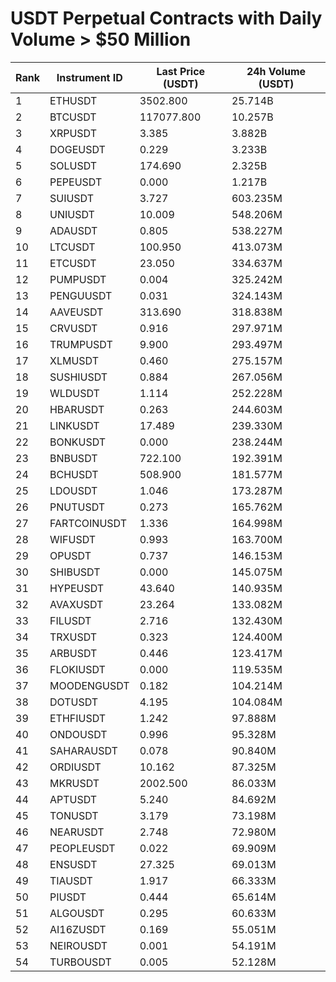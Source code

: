 # USDT Perpetual Contracts with Daily Volume > $50 Million

| Rank | Instrument ID | Last Price (USDT) | 24h Volume (USDT) |
|------|---------------|-------------------|-------------------|
| 1 | ETHUSDT | 3502.800 | 25.714B |
| 2 | BTCUSDT | 117077.800 | 10.257B |
| 3 | XRPUSDT | 3.385 | 3.882B |
| 4 | DOGEUSDT | 0.229 | 3.233B |
| 5 | SOLUSDT | 174.690 | 2.325B |
| 6 | PEPEUSDT | 0.000 | 1.217B |
| 7 | SUIUSDT | 3.727 | 603.235M |
| 8 | UNIUSDT | 10.009 | 548.206M |
| 9 | ADAUSDT | 0.805 | 538.227M |
| 10 | LTCUSDT | 100.950 | 413.073M |
| 11 | ETCUSDT | 23.050 | 334.637M |
| 12 | PUMPUSDT | 0.004 | 325.242M |
| 13 | PENGUUSDT | 0.031 | 324.143M |
| 14 | AAVEUSDT | 313.690 | 318.838M |
| 15 | CRVUSDT | 0.916 | 297.971M |
| 16 | TRUMPUSDT | 9.900 | 293.497M |
| 17 | XLMUSDT | 0.460 | 275.157M |
| 18 | SUSHIUSDT | 0.884 | 267.056M |
| 19 | WLDUSDT | 1.114 | 252.228M |
| 20 | HBARUSDT | 0.263 | 244.603M |
| 21 | LINKUSDT | 17.489 | 239.330M |
| 22 | BONKUSDT | 0.000 | 238.244M |
| 23 | BNBUSDT | 722.100 | 192.391M |
| 24 | BCHUSDT | 508.900 | 181.577M |
| 25 | LDOUSDT | 1.046 | 173.287M |
| 26 | PNUTUSDT | 0.273 | 165.762M |
| 27 | FARTCOINUSDT | 1.336 | 164.998M |
| 28 | WIFUSDT | 0.993 | 163.700M |
| 29 | OPUSDT | 0.737 | 146.153M |
| 30 | SHIBUSDT | 0.000 | 145.075M |
| 31 | HYPEUSDT | 43.640 | 140.935M |
| 32 | AVAXUSDT | 23.264 | 133.082M |
| 33 | FILUSDT | 2.716 | 132.430M |
| 34 | TRXUSDT | 0.323 | 124.400M |
| 35 | ARBUSDT | 0.446 | 123.417M |
| 36 | FLOKIUSDT | 0.000 | 119.535M |
| 37 | MOODENGUSDT | 0.182 | 104.214M |
| 38 | DOTUSDT | 4.195 | 104.084M |
| 39 | ETHFIUSDT | 1.242 | 97.888M |
| 40 | ONDOUSDT | 0.996 | 95.328M |
| 41 | SAHARAUSDT | 0.078 | 90.840M |
| 42 | ORDIUSDT | 10.162 | 87.325M |
| 43 | MKRUSDT | 2002.500 | 86.033M |
| 44 | APTUSDT | 5.240 | 84.692M |
| 45 | TONUSDT | 3.179 | 73.198M |
| 46 | NEARUSDT | 2.748 | 72.980M |
| 47 | PEOPLEUSDT | 0.022 | 69.909M |
| 48 | ENSUSDT | 27.325 | 69.013M |
| 49 | TIAUSDT | 1.917 | 66.333M |
| 50 | PIUSDT | 0.444 | 65.614M |
| 51 | ALGOUSDT | 0.295 | 60.633M |
| 52 | AI16ZUSDT | 0.169 | 55.051M |
| 53 | NEIROUSDT | 0.001 | 54.191M |
| 54 | TURBOUSDT | 0.005 | 52.128M |
